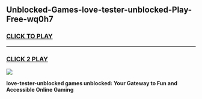 
## Unblocked-Games-love-tester-unblocked-Play-Free-wq0h7
<h3>
<a href="https://premium76.site?title=love-tester-unblocked&ref=21A">CLICK TO PLAY</a></h3>
<hr>

<h3>
<a href="https://premium76.site?title=love-tester-unblocked&ref=21A">CLICK 2 PLAY</a>
  
</h3>

<a href="https://premium76.site?title=love-tester-unblocked&ref=21A"><img src="https://clearcache.store/games.png"></a>


**love-tester-unblocked games unblocked: Your Gateway to Fun and Accessible Online Gaming**
